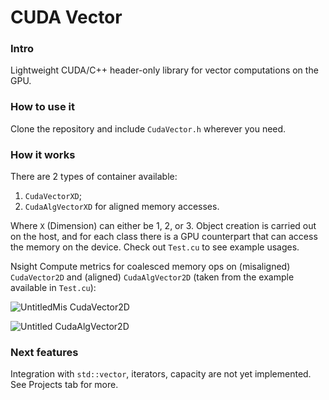# CUDA Vector

### Intro

Lightweight CUDA/C++ header-only library for vector computations on the GPU. 

### How to use it

Clone the repository and include `CudaVector.h` wherever you need.

### How it works

There are 2 types of container available:

1. `CudaVectorXD`;
2. `CudaAlgVectorXD` for aligned memory accesses.

Where `X` (Dimension) can either be 1, 2, or 3.
Object creation is carried out on the host, and for each class there is a GPU counterpart that can access the memory on the device.
Check out `Test.cu` to see example usages.

Nsight Compute metrics for coalesced memory ops on (misaligned) `CudaVector2D` and (aligned) `CudaAlgVector2D` (taken from the example available in `Test.cu`):

![UntitledMis](https://user-images.githubusercontent.com/77488235/216616265-d92439af-a405-40fc-91ed-f263fbf841d9.png)
CudaVector2D

![Untitled](https://user-images.githubusercontent.com/77488235/216616232-6f7711b7-32ee-4e25-8f6f-a643c3bf3a06.png)
CudaAlgVector2D

### Next features

Integration with `std::vector`, iterators, capacity are not yet implemented. See Projects tab for more.
